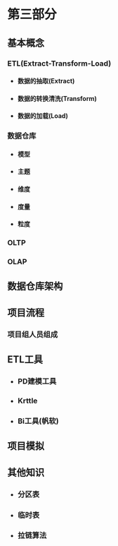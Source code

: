 # 第三部分

## 基本概念

### ETL(Extract-Transform-Load)

- #### 数据的抽取(Extract)

- #### 数据的转换清洗(Transform)

- #### 数据的加载(Load)


### 数据仓库

- #### 模型

- #### 主题

- #### 维度

- #### 度量

- #### 粒度


### OLTP



### OLAP



## 数据仓库架构



## 项目流程

### 项目组人员组成

## ETL工具

- ### PD建模工具

- ### Krttle

- ### Bi工具(帆软)


## 项目模拟



## 其他知识

- ### 分区表

- ### 临时表

- ### 拉链算法
